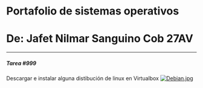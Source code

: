 # Portafolio de sistemas operativos
# De: Jafet Nilmar Sanguino Cob 27AV

_____
#####  Tarea #999
Descargar e instalar alguna distibución de linux en Virtualbox
[![Debian.jpg](https://i.postimg.cc/fbTqscH9/Debian.jpg)](https://postimg.cc/pm4JYFMW)
